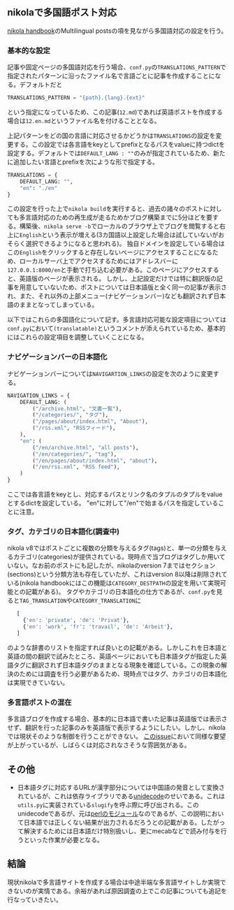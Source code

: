 <!--
.. title: nikolaで多国語ポスト対応
.. slug: 12
.. date: 2018-09-16 12:30:00 UTC+09:00
.. tags: nikola
.. category: 
.. link: 
.. description: 
.. type: text
-->

## nikolaで多国語ポスト対応 ##

[nikola handbook](https://getnikola.com/handbook.html)のMultilingual postsの項を見ながら多国語対応の設定を行う。

### 基本的な設定 ###

記事や固定ページの多国語対応を行う場合、`conf.py`の`TRANSLATIONS_PATTERN`で指定されたパターンに沿ったファイル名で言語ごとに記事を作成することになる。デフォルトだと

```python
TRANSLATIONS_PATTERN = "{path}.{lang}.{ext}"
```

という指定になっているため、この記事(`12.md`)であれば英語ポストを作成する場合は`12.en.md`というファイル名を付けることとなる。

上記パターンをどの国の言語に対応させるかどうかは`TRANSLATIONS`の設定を変更する。この設定では各言語をkeyとしてprefixとなるパスをvalueに持つdictを設定する。デフォルトでは`DEFAULT_LANG : ""`のみが指定されているため、新たに追加したい言語とprefixを次にような形で指定する。

```python
TRANSLATIONS = {
    DEFAULT_LANG: "",
    "en": "./en"
}
```

この設定を行った上で`nikola build`を実行すると、過去の諸々のポストに対しても多言語対応のための再生成が走るためかブログ構築までに5分ほどを要する。構築後、`nikola serve -b`でローカルのブラウザ上でブログを閲覧すると右上に`English`という表示が増える(3カ国語以上設定した場合は試していないがおそらく選択できるようになると思われる)。
独自ドメインを設定している場合はこの`English`をクリックすると存在しないページにアクセスすることになるため、ローカルサーバ上でアクセスするためにはアドレスバーに`127.0.0.1:8000/en`と手動で打ち込む必要がある。このページにアクセスすると、英語版のページが表示される。
しかし、上記設定だけでは特に翻訳版の記事を用意していないため、ポストについては日本語版と全く同一の記事が表示され、また、それ以外の上部メニュー(ナビゲーションバー)なども翻訳されず日本語のままとなってしまっている。

以下ではこれらの多国語化について記す。多言語対応可能な設定項目については`conf.py`において`(translatable)`というコメントが添えられているため、基本的にはこれらの設定項目を調整していくことになる。

### ナビゲーションバーの日本語化 ###

ナビゲーションバーについては`NAVIGARTION_LINKS`の設定を次のように変更する。

```python
NAVIGATION_LINKS = {
    DEFAULT_LANG: (
        ("/archive.html", "文書一覧"),
        ("/categories/", "タグ"),
        ("/pages/about/index.html", "About"),
        ("/rss.xml", "RSSフィード"),
    ),
    "en": (
        ("/en/archive.html", "all posts"),
        ("/en/categories/", "tag"),
        ("/en/pages/about/index.html", "about"),
        ("/en/rss.xml", "RSS feed"),
    )
}
```

ここでは各言語をkeyとし、対応するパスとリンク名のタプルのタプルをvalueとするdictを設定している。
"en"に対して"/en"で始まるパスを指定していることに注意。

### タグ、カテゴリの日本語化(調査中) ###

nikola v8ではポストごとに複数の分類を与えるタグ(tags)と、単一の分類を与えるカテゴリ(categories)が提供されている。現時点で当ブログはタグしか用いていない。なお前のポストにも記したが、nikolaのversion 7まではセクション(sections)という分類方法も存在していたが、これはversion 8以降は削除されている(nikola handbookにはこの機能は`CATEGORY_DESTPATH`の設定を用いて実現可能との記載がある)。
タグやカテゴリの日本語化の仕方であるが、`conf.py`を見ると`TAG_TRANSLATION`や`CATEGORY_TRANSLATION`に

```python
   [
     {'en': 'private', 'de': 'Privat'},
     {'en': 'work', 'fr': 'travail', 'de': 'Arbeit'},
   ]
```

のような辞書のリストを指定すれば良いとの記載がある。しかしこれを日本語と英語の間の翻訳で試みたところ、英語ページにおいても日本語タグが指定した英語タグに翻訳されず日本語タグのままとなる現象を確認している。この現象の解決のためには調査を行う必要があるため、現時点ではタグ、カテゴリの日本語化は実現できていない。

### 多言語ポストの混在 ###

多言語ブログを作成する場合、基本的に日本語で書いた記事は英語版では表示させず、翻訳を行った記事のみを英語版で表示するようにしたい。しかし、nikolaでは現状そのような制御を行うことができない。
[このissue](https://github.com/getnikola/nikola/issues/2901)において同様な要望が上がっているが、しばらくは対応されなさそうな雰囲気がある。

## その他 ##

* 日本語タグに対応するURLが漢字部分については中国語の発音として変換されているが、これは依存ライブラリである[unidecode](https://pypi.org/project/Unidecode/)のせいである。これは`utils.py`に実装されている`slugify`を呼ぶ際に呼び出される。このunidecodeであるが、元は[perlのモジュール](https://metacpan.org/pod/Text::Unidecode)なのであるが、この説明において日本語では正しくない結果が出力されるだろうとの記載がある。したがって解決するためには日本語だけ特別扱いし、更にmecabなどで読み付与を行うといった作業が必要となる。

## 結論 ##

現状nikolaで多言語サイトを作成する場合は中途半端な多言語サイトしか実現できないのが実情である。余裕があれば原因調査の上でこの記事についても追記を行なっていきたい。
